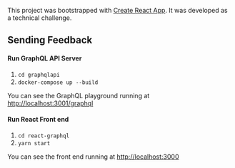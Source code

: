 This project was bootstrapped with [Create React App](https://github.com/facebook/create-react-app). It was developed as a technical challenge.


## Sending Feedback

#### Run GraphQL API Server

1. `cd graphqlapi`
2. `docker-compose up --build`

You can see the GraphQL playground running at [http://localhost:3001/graphql
](http://localhost:3001/graphql)


#### Run React Front end

1. `cd react-graphql`
2. `yarn start`

You can see the front end running at [http://localhost:3000
](http://localhost:3000)
